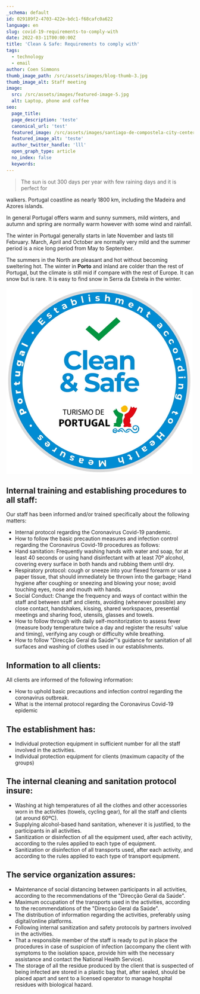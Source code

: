 ```yaml
---
_schema: default
id: 029189f2-4703-422e-bdc1-f68cafc0a622
language: en
slug: covid-19-requirements-to-comply-with
date: 2022-03-11T00:00:00Z
title: 'Clean & Safe: Requirements to comply with'
tags:
  - technology
  - email
author: Coen Simmons
thumb_image_path: /src/assets/images/blog-thumb-3.jpg
thumb_image_alt: Staff meeting
image:
  src: /src/assets/images/featured-image-5.jpg
  alt: Laptop, phone and coffee
seo:
  page_title:
  page_description: 'teste'
  canonical_url: 'test'
  featured_image: /src/assets/images/santiago-de-compostela-city-center.jpg
  featured_image_alt: 'teste'
  author_twitter_handle: 'lll'
  open_graph_type: article
  no_index: false
  keywords:
---
```


> The sun is out 300 days per year with few raining days and it is perfect for

walkers. Portugal coastline as nearly 1800 km, including the Madeira and Azores
islands.

In general Portugal offers warm and sunny summers, mild winters, and autumn and
spring are normally warm however with some wind and rainfall.

The winter in Portugal generally starts in late November and lasts till
February. March, April and October are normally very mild and the summer period
is a nice long period from May to September.

The summers in the North are pleasant and hot without becoming sweltering hot.
The winter in&nbsp;**Porto**&nbsp;and inland are colder than the rest of
Portugal, but the climate is still mid if compare with the rest of Europe. It
can snow but is rare. It is easy to find snow in Serra da Estrela in the winter.

<img src="/src/assets/images/clean-safe-walking-tours-in-portugal.jpg" alt="Clean and Safe" title="Clean and Safe" height="500" width="500" />

## **Internal training and establishing procedures to all staff:**

Our staff has been informed and/or trained specifically about the following
matters:

- Internal protocol regarding the Coronavirus Covid-19 pandemic.
- How to follow the basic precaution measures and infection control regarding
  the Coronavirus Covid-19 procedures as follows:
- Hand sanitation: Frequently washing hands with water and soap, for at least 40
  seconds or using hand disinfectant with at least 70º alcohol, covering every
  surface in both hands and rubbing them until dry.
- Respiratory protocol: cough or sneeze into your flexed forearm or use a paper
  tissue, that should immediately be thrown into the garbage; Hand hygiene after
  coughing or sneezing and blowing your nose; avoid touching eyes, nose and
  mouth with hands.
- Social Conduct: Change the frequency and ways of contact within the staff and
  between staff and clients, avoiding (whenever possible) any close contact,
  handshakes, kissing, shared workspaces, presential meetings and sharing food,
  utensils, glasses and towels.
- How to follow through with daily self-monitorization to assess fever (measure
  body temperature twice a day and register the results' value and timing),
  verifying any cough or difficulty while breathing.
- How to follow "Direcção Geral da Saúde"'s guidance for sanitation of all
  surfaces and washing of clothes used in our establishments.

## **Information to all clients:**

All clients are informed of the following information:

- How to uphold basic precautions and infection control regarding the
  coronavirus outbreak.
- What is the internal protocol regarding the Coronavirus Covid-19 epidemic

## **The establishment has:**

- Individual protection equipment in sufficient number for all the staff
  involved in the activities.
- Individual protection equipment for clients (maximum capacity of the groups)

## **The internal cleaning and sanitation protocol insure:**

- Washing at high temperatures of all the clothes and other accessories worn in
  the activities (towels, cycling gear), for all the staff and clients (at
  around 60ºC).
- Supplying alcohol-based hand sanitation, whenever it is justified, to the
  participants in all activities.
- Sanitization or disinfection of all the equipment used, after each activity,
  according to the rules applied to each type of equipment.
- Sanitization or disinfection of all transports used, after each activity, and
  according to the rules applied to each type of transport equipment.

## **The service organization assures:**

- Maintenance of social distancing between participants in all activities,
  according to the recommendations of the "Direcção Geral da Saúde".
- Maximum occupation of the transports used in the activities, according to the
  recommendations of the "Direcção Geral da Saúde".
- The distribution of information regarding the activities, preferably using
  digital/online platforms.
- Following internal sanitization and safety protocols by partners involved in
  the activities.
- That a responsible member of the staff is ready to put in place the procedures
  in case of suspicion of infection (accompany the client with symptoms to the
  isolation space, provide him with the necessary assistance and contact the
  National Health Service).
- The storage of all the residue produced by the client that is suspected of
  being infected are stored in a plastic bag that, after sealed, should be
  placed apart and sent to a licensed operator to manage hospital residues with
  biological hazard.
